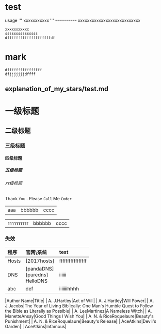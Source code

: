 test
=====
usage
'''
xxxxxxxxxxx
'''
    -----------
        xxxxxxxxxxxxxxxxxxxxxxxxxxx
        
    xxxxxxxxxxx
    sssssssssssssss
    dffffffffffffffffffffdf
mark
=======

    dffffffffffffffff
    dfjjjjjjjdffff
    
explanation_of_my_stars/test.md
------------------------------------


# 一级标题  
## 二级标题  
### 三级标题  
#### 四级标题  
##### 五级标题  
###### 六级标题

Thank `You` . Please `Call` Me `Coder`
<tbody>
<table ><tr><td>
aaa</td></dr><td>bbbbbb</td>
<td>cccc</td>
</table></dr>
<table ><tr><td>
rrrrrrrrrrr</td></dr><td>bbbbbb</td>
<td>cccc</td>
</table>
</tbody>

### 失效
| 程序   |   官网\系统  |  test   |
| :------------ |:------------|:--------------|
|   Hosts   | [2017hosts]|fffffffffffffffff|
|   DNS   | [pandaDNS]<br>[puredns]<br>HelloDNS |iiiiii|
|   abc   | def|iiiiiiihhhh|


|Author Name|Title|
| A. J.Hartley|Act of Will|
| A. J.Hartley|Will Power|
| A. J.Jacobs|The Year of Living Biblically: One Man's Humble Quest to Follow the Bible as Literally as Possible|
| A. LeeMartinez|A Nameless Witch|
| A. ManetteAnsay|Good Things I Wish You|
| A. N. & RiceRoquelaure|Beauty's Punishment|
| A. N. & RiceRoquelaure|Beauty's Release|
| AceAtkins|Devil's Garden|
| AceAtkins|Infamous|
